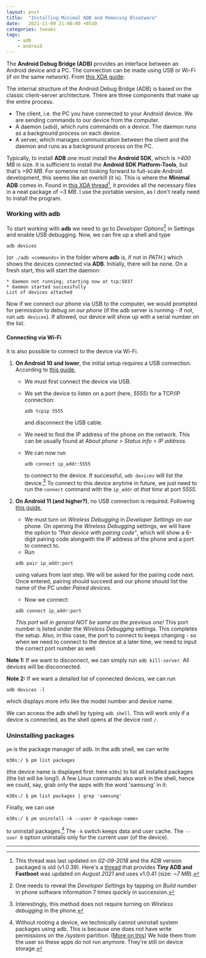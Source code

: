 ```yaml
---
layout: post
title:  "Installing Minimal ADB and Removing Bloatware"
date:   2021-11-09 21:00:00 +0530
categories: tweaks
tags:
    - adb
    - android
---
```

[//]: # (The body)

The **Android Debug Bridge (ADB)** provides an interface between an Android device and a PC. The connection can be made using USB or Wi-Fi (if on the same network). From [this XDA guide][1]:

The internal structure of the Android Debug Bridge (ADB) is based on the classic client-server architecture. There are three components that make up the entire process.

  - The client, i.e. the PC you have connected to your Android device. We are sending commands to our device from the computer.
  - A daemon (`adbd`), which runs commands on a device. The daemon runs as a background process on each device.
  - A server, which manages communication between the client and the daemon and runs as a background process on the PC.

Typically, to install **ADB** one must install the **Android SDK**, which is *>400 MB* in size. It is sufficient to install the **Android SDK Platform-Tools**, but that's *>90 MB*. For someone not looking forward to full-scale Android development, this seems like an overkill (it is). This is where the **Minimal ADB** comes in. Found in [this XDA thread][2][^vernote], it provides all the necessary files in a neat package of *~3 MB*. I use the portable version, as I don't really need to install the program.

### Working with adb

To start working with **adb** we need to go to *Developer Options*[^dops] in Settings and enable USB debugging. Now, we can fire up a shell and type
```shell
adb devices
```
(or `./adb <commands>` in the folder where **adb** is, if not in *PATH*.) which shows the devices connected via **ADB**. Initially, there will be none. On a fresh start, this will start the daemon:
```
* daemon not running; starting now at tcp:5037
* daemon started successfully
List of devices attached

```
Now if we connect our phone via USB to the computer, we would prompted for permission to debug *on our phone* (if the adb server is running - if not, run `adb devices`). If allowed, our device will show up with a serial number on the list.

#### Connecting via Wi-Fi

It is also possible to connect to the device via Wi-Fi. 

  1. **On Android 10 and lower**, the initial setup requires a USB connection. According to [this guide][5],
      - We must first connect the device via USB.
      - We set the device to listen on a port (here, *5555*) for a TCP/IP connection:

        ```shell
        adb tcpip 5555
        ```
        and disconnect the USB cable.
      - We need to find the IP address of the phone on the network. This can be usually found at *About phone > Status info > IP address*.
      - We can now run

        ```shell
        adb connect ip_addr:5555
        ```
        to connect to the device. If successful, `adb devices` will list the device.[^wifidbg] To connect to this device anytime in future, we just need to run the `connect` command with the `ip_addr` *at that time* at port *5555*.

  2. **On Android 11 (and higher?)**, no USB connection is required. Following [this guide][6],
      - We must turn on *Wireless Debugging* in *Developer Settings* on our phone. On opening the *Wireless Debugging* settings, we will have the option to *"Pair device with pairing code"*, which will show a 6-digit pairing code alongwith the IP address of the phone and a port to connect to.
      - Run
      ```
      adb pair ip_addr:port
      ```
      using values from last step. We will be asked for the pairing code next. Once entered, pairing should succeed and our phone should list the name of the PC under *Paired devices*.
      - Now we connect:
      ```
      adb connect ip_addr:port
      ```
      *This port will in general NOT be same as the previous one!* This port number is listed under the *Wireless Debugging* settings. This completes the setup. Also, in this case, the port to connect to keeps changing - so when we need to connect to the device at a later time, we need to input the correct port number as well.

**Note 1:** If we want to disconnect, we can simply run `adb kill-server`. All devices will be disconnected. 


**Note 2:** If we want a detailed list of connected devices, we can run
```shell
adb devices -l
```
which displays more info like the model number and device name.

We can access the adb shell by typing `adb shell`. This will work only if a device is connected, as the shell opens at the device root `/`.

### Uninstalling packages

`pm` is the package manager of adb. In the adb shell, we can write
```shell
m30s:/ $ pm list packages
```
(the device name is displayed first: here `m30s`)
to list all installed packages (the list will be long!). A few Linux commands also work in the shell, hence we could, say, grab only the apps with the word 'samsung' in it:
```shell
m30s:/ $ pm list packages | grep 'samsung'
```
Finally, we can use
```shell
m30s:/ $ pm uninstall –k --user 0 <package-name>
```
to uninstall packages.[^unstnote] The `-k` switch keeps data and user cache. The `--user 0` option uninstalls only for the current user (of the device).




---

[//]: # (Footnotes, if any)

[^vernote]: This thread was last updated on *02-09-2018* and the ADB version packaged is old (v1.0.39). Here's a [thread][3] that provides **Tiny ADB and Fastboot** was updated on *August 2021* and uses v1.0.41 (size: *~7 MB*).
[^dops]: One needs to reveal the *Developer Settings* by tapping on *Build number* in phone software information 7 times quickly in succession.
[^wifidbg]: Interestingly, this method does not require turning on *Wireless debugging* in the phone.
[^unstnote]: Without rooting a device, we technically cannot uninstall system packages using adb. This is because one does not have write permissions on the */system* partition. ([More on this][4]) We hide them from the user so these apps do not run anymore. They're still on device storage.





[//]: # (Links, if any)

[1]: <https://www.xda-developers.com/install-adb-windows-macos-linux/>
[2]: <https://forum.xda-developers.com/t/tool-minimal-adb-and-fastboot-2-9-18.2317790/>
[3]: <https://forum.xda-developers.com/t/tool-windows-tiny-adb-fastboot-august-2021.3944288/>
[4]: <https://gitlab.com/W1nst0n/universal-android-debloater/-/wikis/FAQ>
[5]: <https://developer.android.com/studio/command-line/adb/?gclid=CjwKCAjw2dD7BRASEiwAWCtCbxKzwu63T-HpLaIp8ASO1aNA6aRl7_8Wvc2LqCvf3BI3umOlQQaOtBoCQrEQAvD_BwE&gclsrc=aw.ds#wireless>
[6]: <https://developer.android.com/studio/run/device#wireless>